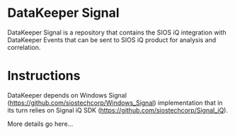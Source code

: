 # DataKeeper Signal
DataKeeper Signal is a repository that contains the SIOS iQ integration with DataKeeper Events that can be sent to SIOS iQ product for analysis and correlation.

# Instructions
DataKeeper depends on Windows Signal (https://github.com/siostechcorp/Windows_Signal) implementation that in its turn relies on Signal iQ SDK (https://github.com/siostechcorp/Signal_iQ).

More details go here...
